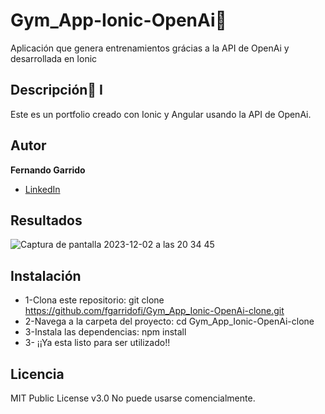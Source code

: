 # Gym_App-Ionic-OpenAi💪
Aplicación que genera entrenamientos grácias a la API de OpenAi y desarrollada en Ionic

## Descripción📝             I
Este es un portfolio creado con Ionic y Angular usando la API de OpenAi.
## Autor 
**Fernando Garrido**
 * [LinkedIn](www.linkedin.com/in/fernando-garrido-fidalgo)
 
## Resultados
![Captura de pantalla 2023-12-02 a las 20 34 45](https://github.com/fgarridofi/Gym_App-Ionic-OpenAi/assets/116899309/8c12c166-a352-4a07-9336-4e529f0d9d83)


## Instalación
- 1-Clona este repositorio: git clone https://github.com/fgarridofi/Gym_App_Ionic-OpenAi-clone.git
- 2-Navega a la carpeta del proyecto: cd Gym_App_Ionic-OpenAi-clone
- 3-Instala las dependencias: npm install
- 3- ¡¡Ya esta listo para ser utilizado!!


## Licencia
MIT Public License v3.0
No puede usarse comencialmente.
